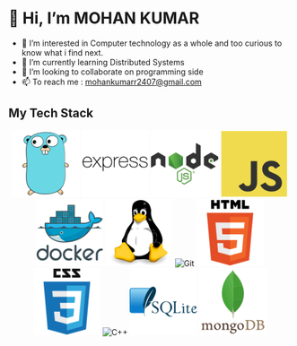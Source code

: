 # 👋 Hi, I’m MOHAN KUMAR

- 👀 I’m interested in Computer technology as a whole and too curious to know what i find next.
- 🌱 I’m currently learning Distributed Systems 
- 💞️ I’m looking to collaborate on programming side
- 📫 To reach me : mohankumarr2407@gmail.com


## My Tech Stack

<p align="center">
  <img src="https://raw.githubusercontent.com/devicons/devicon/master/icons/go/go-original.svg" alt="Go" width="120" />
  <img src="https://raw.githubusercontent.com/devicons/devicon/master/icons/express/express-original-wordmark.svg" alt="Express" width="120" />
  <img src="https://raw.githubusercontent.com/devicons/devicon/master/icons/nodejs/nodejs-original-wordmark.svg" alt="Node.js" width="120" />
  <img src="https://raw.githubusercontent.com/devicons/devicon/master/icons/javascript/javascript-original.svg" alt="JavaScript" width="120" />
  <img src="https://raw.githubusercontent.com/devicons/devicon/master/icons/docker/docker-original-wordmark.svg" alt="Docker" width="120" />
  <img src="https://raw.githubusercontent.com/devicons/devicon/master/icons/linux/linux-original.svg" alt="Linux" width="120" />
  <img src="https://www.vectorlogo.zone/logos/git-scm/git-scm-icon.svg" alt="Git" width="120" />
  <img src="https://raw.githubusercontent.com/devicons/devicon/master/icons/html5/html5-original-wordmark.svg" alt="HTML5" width="120" />
  <img src="https://raw.githubusercontent.com/devicons/devicon/master/icons/css3/css3-original-wordmark.svg" alt="CSS3" width="120" />
  <img src="https://cdn.jsdelivr.net/gh/devicons/devicon@latest/icons/cplusplus/cplusplus-original.svg" alt="C++" width="120" />
  <img src="https://raw.githubusercontent.com/devicons/devicon/master/icons/sqlite/sqlite-original-wordmark.svg" alt="SQLite" width="120" />
  <img src="https://raw.githubusercontent.com/devicons/devicon/master/icons/mongodb/mongodb-original-wordmark.svg" alt="MongoDB" width="120" />
</p>

